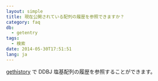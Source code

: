 ```yaml
---
layout: simple
title: 現在公開されている配列の履歴を参照できますか？
category: faq
db:
  - getentry
tags: 
  - 検索
date: 2014-05-30T17:51:51
lang: ja
---
```


[gethistory](/services/getentry.html#gethistory) で DDBJ 塩基配列の履歴を参照することができます。
